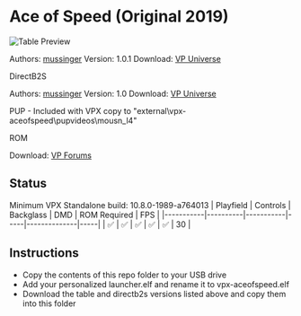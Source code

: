 # Ace of Speed (Original 2019)

![Table Preview](https://vpuniverse.com/screenshots/monthly_2021_04/Captura.PNG.b82cd3814d7b761d3e657cbdbb14ee66.PNG)

Authors: [mussinger](https://vpuniverse.com/profile/25802-mussinger/)
Version: 1.0.1
Download: [VP Universe](https://vpuniverse.com/files/file/6253-ace-of-speed/)

DirectB2S

Authors: [mussinger](https://vpuniverse.com/profile/25802-mussinger/)
Version: 1.0
Download: [VP Universe](https://vpuniverse.com/files/file/6246-ace-of-speed-b2s/)

PUP - Included with VPX copy to "external\vpx-aceofspeed\pupvideos\mousn_l4\"

ROM

Download: [VP Forums](https://www.vpforums.org/index.php?app=downloads&showfile=933)

## Status 

Minimum VPX Standalone build: 10.8.0-1989-a764013
| Playfield | Controls | Backglass | DMD | ROM Required | FPS | 
|-----------|----------|-----------|-----|--------------|-----|
| :white_check_mark: | :white_check_mark: | :white_check_mark: | :white_check_mark: | :white_check_mark: | 30 |

## Instructions

- Copy the contents of this repo folder to your USB drive
- Add your personalized launcher.elf and rename it to vpx-aceofspeed.elf
- Download the table and directb2s versions listed above and copy them into this folder